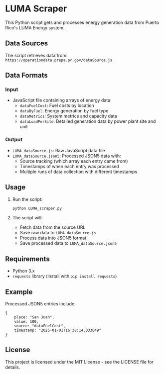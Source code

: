 # LUMA Scraper

This Python script gets and processes energy generation data from Puerto Rico's LUMA Energy system.

## Data Sources

The script retrieves data from:
`https://operationdata.prepa.pr.gov/dataSource.js`

## Data Formats

### Input
- JavaScript file containing arrays of energy data:
  - `dataFuelCost`: Fuel costs by location
  - `dataByFuel`: Energy generation by fuel type
  - `dataMetrics`: System metrics and capacity data
  - `dataLoadPerSite`: Detailed generation data by power plant site and unit

### Output
- `LUMA_dataSource.js`: Raw JavaScript data file
- `LUMA_dataSource.json5`: Processed JSON5 data with:
  - Source tracking (which array each entry came from)
  - Timestamps of when each entry was processed
  - Multiple runs of data collection with different timestamps

## Usage

1. Run the script:
   ```bash
   python LUMA_scraper.py
   ```

2. The script will:
   - Fetch data from the source URL
   - Save raw data to `LUMA_dataSource.js`
   - Process data into JSON5 format
   - Save processed data to `LUMA_dataSource.json5`

## Requirements

- Python 3.x
- `requests` library (install with `pip install requests`)

## Example

Processed JSON5 entries include:
```json5
{
    place: "San Juan",
    value: 100,
    source: "dataFuelCost",
    timestamp: "2025-01-01T16:38:14.033049"
}
```

## License

This project is licensed under the MIT License - see the LICENSE file for details.
